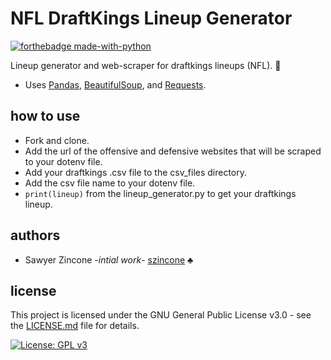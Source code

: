 # NFL DraftKings Lineup Generator
[![forthebadge made-with-python](http://ForTheBadge.com/images/badges/made-with-python.svg)](https://www.python.org/)

Lineup generator and web-scraper for draftkings lineups (NFL). :football:

- Uses [Pandas](https://pandas.pydata.org/), [BeautifulSoup](https://www.crummy.com/software/BeautifulSoup/), and [Requests](http://docs.python-requests.org/en/master/).


## how to use
- Fork and clone.
- Add the url of the offensive and defensive websites that will be scraped to your dotenv file.
- Add your draftkings .csv file to the csv_files directory.
- Add the csv file name to your dotenv file.
- `print(lineup)` from the lineup_generator.py to get your draftkings lineup.

## authors
- Sawyer Zincone -_intial work_- [szincone](https://github.com/szincone) :clubs:

## license
This project is licensed under the GNU General Public License v3.0 - see the [LICENSE.md](https://github.com/szincone/nfl_dk_line_up/blob/08fb018deaaf21b3154d28d1ede2c9e466d8aa50/LICENSE.md) file for details.

[![License: GPL v3](https://img.shields.io/badge/License-GPL%20v3-blue.svg)](https://www.gnu.org/licenses/gpl-3.0)
